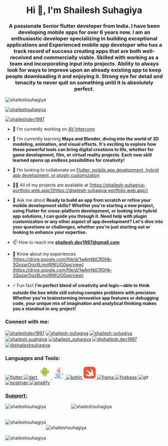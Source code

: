 <h1 align="center">Hi 👋, I'm Shailesh Suhagiya</h1>
<h3 align="center">A passionate Senior flutter developer from India. I have been developing mobile apps for over 6 years now. I am an enthusiastic developer specializing in building exceptional applications and Experienced mobile app developer who has a track record of success creating apps that are both well-received and commercially viable. Skilled with working as a team and incorporating input into projects. Ability to always look for ways to improve upon an already existing app to keep people downloading it and enjoying it. Strong eye for detail and tenacity to never quit on something until it is absolutely perfect.</h3>

<p align="left"> <img src="https://komarev.com/ghpvc/?username=shaileshsuhagiya&label=Profile%20views&color=0e75b6&style=flat" alt="shaileshsuhagiya" /> </p>

<p align="left"> <a href="https://github.com/ryo-ma/github-profile-trophy"><img src="https://github-profile-trophy.vercel.app/?username=shaileshsuhagiya" alt="shaileshsuhagiya" /></a> </p>

<p align="left"> <a href="https://twitter.com/shaileshdev1997" target="blank"><img src="https://img.shields.io/twitter/follow/shaileshdev1997?logo=twitter&style=for-the-badge" alt="shaileshdev1997" /></a> </p>

- 🔭 I’m currently working on [AV Interconn](https://apps.apple.com/app/interconn-by-adroit-vantage/id6449159643)

- 🌱 I’m currently learning **Maya and Blender, diving into the world of 3D modeling, animation, and visual effects. It's exciting to explore how these powerful tools can bring digital creations to life, whether for game development, film, or virtual reality projects. Each new skill learned opens up endless possibilities for creativity!**

- 👯 I’m looking to collaborate on [Flutter, mobile app development, hybrid app development, or plugin customization](https://shailesh-suhagiya-portfolio.web.app/)

- 👨‍💻 All of my projects are available at [https://shailesh-suhagiya-portfolio.web.app/](https://shailesh-suhagiya-portfolio.web.app/)

- 💬 Ask me about **Ready to build an app from scratch or refine your mobile development skills? Whether you're starting a new project, using Flutter for cross-platform development, or looking into hybrid app solutions, I can guide you through it. Need help with plugin customization or any other aspect of app development? Let's dive into your questions or challenges, whether you're just starting out or looking to enhance your expertise.**

- 📫 How to reach me **shailesh.dev1997@gmail.com**

- 📄 Know about my experiences [https://drive.google.com/file/d/1wAmNtCR0Hk-3QozarOqz8LmoWtKUG0sq/view](https://drive.google.com/file/d/1wAmNtCR0Hk-3QozarOqz8LmoWtKUG0sq/view)

- ⚡ Fun fact **I'm perfect blend of creativity and logic—able to think outside the box while still solving complex problems with precision. Whether you're brainstorming innovative app features or debugging code, your unique mix of imagination and analytical thinking makes you a standout in any project!**

<h3 align="left">Connect with me:</h3>
<p align="left">
<a href="https://twitter.com/shaileshdev1997" target="blank"><img align="center" src="https://raw.githubusercontent.com/rahuldkjain/github-profile-readme-generator/master/src/images/icons/Social/twitter.svg" alt="shaileshdev1997" height="30" width="40" /></a>
<a href="https://linkedin.com/in/shailesh-suhagiya" target="blank"><img align="center" src="https://raw.githubusercontent.com/rahuldkjain/github-profile-readme-generator/master/src/images/icons/Social/linked-in-alt.svg" alt="shailesh-suhagiya" height="30" width="40" /></a>
<a href="https://stackoverflow.com/users/shailesh-suhagiya" target="blank"><img align="center" src="https://raw.githubusercontent.com/rahuldkjain/github-profile-readme-generator/master/src/images/icons/Social/stack-overflow.svg" alt="shailesh-suhagiya" height="30" width="40" /></a>
<a href="https://fb.com/shailesh.suahgiya" target="blank"><img align="center" src="https://raw.githubusercontent.com/rahuldkjain/github-profile-readme-generator/master/src/images/icons/Social/facebook.svg" alt="shailesh.suahgiya" height="30" width="40" /></a>
<a href="https://instagram.com/shailesh_suhagiya" target="blank"><img align="center" src="https://raw.githubusercontent.com/rahuldkjain/github-profile-readme-generator/master/src/images/icons/Social/instagram.svg" alt="shailesh_suhagiya" height="30" width="40" /></a>
<a href="https://medium.com/@shailesh.dev1997" target="blank"><img align="center" src="https://raw.githubusercontent.com/rahuldkjain/github-profile-readme-generator/master/src/images/icons/Social/medium.svg" alt="@shailesh.dev1997" height="30" width="40" /></a>
<a href="https://www.youtube.com/c/@shaileshsuhagiya" target="blank"><img align="center" src="https://raw.githubusercontent.com/rahuldkjain/github-profile-readme-generator/master/src/images/icons/Social/youtube.svg" alt="@shaileshsuhagiya" height="30" width="40" /></a>
</p>

<h3 align="left">Languages and Tools:</h3>
<p align="left"> <a href="https://flutter.dev" target="_blank" rel="noreferrer"> <img src="https://www.vectorlogo.zone/logos/flutterio/flutterio-icon.svg" alt="flutter" width="40" height="40"/> </a> <a href="https://git-scm.com/" target="_blank" rel="noreferrer">  <a href="https://dart.dev" target="_blank" rel="noreferrer"> <img src="https://www.vectorlogo.zone/logos/dartlang/dartlang-icon.svg" alt="dart" width="40" height="40"/> </a> </a> <a href="https://developer.android.com" target="_blank" rel="noreferrer"> <img src="https://raw.githubusercontent.com/devicons/devicon/master/icons/android/android-original-wordmark.svg" alt="android" width="40" height="40"/> </a> <a href="https://www.java.com" target="_blank" rel="noreferrer"> <img src="https://raw.githubusercontent.com/devicons/devicon/master/icons/java/java-original.svg" alt="java" width="40" height="40"/> </a>  <a href="https://kotlinlang.org" target="_blank" rel="noreferrer"> <img src="https://www.vectorlogo.zone/logos/kotlinlang/kotlinlang-icon.svg" alt="kotlin" width="40" height="40"/> </a> <a href="https://developer.apple.com/swift/" target="_blank" rel="noreferrer"> <img src="https://raw.githubusercontent.com/devicons/devicon/master/icons/swift/swift-original.svg" alt="swift" width="40" height="40"/> </a> <a href="https://www.figma.com/" target="_blank" rel="noreferrer"> <img src="https://www.vectorlogo.zone/logos/figma/figma-icon.svg" alt="figma" width="40" height="40"/> </a> <a href="https://firebase.google.com/" target="_blank" rel="noreferrer"> <img src="https://www.vectorlogo.zone/logos/firebase/firebase-icon.svg" alt="firebase" width="40" height="40"/> </a>  <img src="https://www.vectorlogo.zone/logos/git-scm/git-scm-icon.svg" alt="git" width="40" height="40"/> </a>  <a href="https://postman.com" target="_blank" rel="noreferrer"> <img src="https://www.vectorlogo.zone/logos/getpostman/getpostman-icon.svg" alt="postman" width="40" height="40"/> </a> <a href="https://aws.amazon.com/amplify/" target="_blank" rel="noreferrer"> <img src="https://docs.amplify.aws/assets/logo-dark.svg" alt="amplify" width="40" height="40"/> </p>


<h3 align="left">Support:</h3>
<p><a href="https://www.buymeacoffee.com/shaileshsuhagiya"> <img align="left" src="https://cdn.buymeacoffee.com/buttons/v2/default-yellow.png" height="50" width="210" alt="shaileshsuhagiya" /></a><a href="https://ko-fi.com/shaileshsuhagiya"> <img align="left" src="https://cdn.ko-fi.com/cdn/kofi3.png?v=3" height="50" width="210" alt="shaileshsuhagiya" /></a></p><br><br>


<p><img align="left" src="https://github-readme-stats.vercel.app/api/top-langs?username=shaileshsuhagiya&show_icons=true&locale=en&layout=compact" alt="shaileshsuhagiya" /></p>

<p>&nbsp;<img align="center" src="https://github-readme-stats.vercel.app/api?username=shaileshsuhagiya&show_icons=true&locale=en" alt="shaileshsuhagiya" /></p>

<p><img align="center" src="https://github-readme-streak-stats.herokuapp.com/?user=shaileshsuhagiya&" alt="shaileshsuhagiya" /></p>

